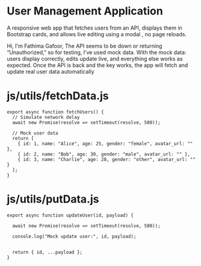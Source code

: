 # User Management Application
A responsive web app that fetches users from an API, displays them in Bootstrap cards, and allows live editing using a modal , no page reloads.

Hi, I'm Fathima Gafoor,
The API seems to be down or returning “Unauthorized,” so for testing, I’ve used mock data. With the mock data: users display correctly, edits update live, and everything else works as expected. Once the API is back and the key works, the app will fetch and update real user data automatically

# js/utils/fetchData.js
```
export async function fetchUsers() {
  // Simulate network delay
  await new Promise(resolve => setTimeout(resolve, 500));

  // Mock user data
  return [
    { id: 1, name: "Alice", age: 25, gender: "female", avatar_url: "" },
    { id: 2, name: "Bob", age: 30, gender: "male", avatar_url: "" },
    { id: 3, name: "Charlie", age: 28, gender: "other", avatar_url: "" }
  ];
}
````
# js/utils/putData.js
````
export async function updateUser(id, payload) {
  
  await new Promise(resolve => setTimeout(resolve, 500));

  console.log("Mock update user:", id, payload);

  
  return { id, ...payload };
}
